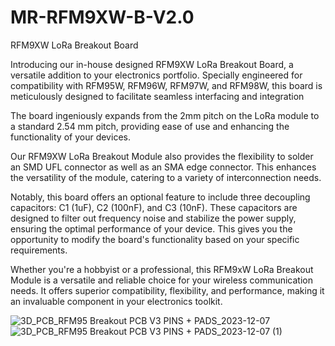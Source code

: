 # MR-RFM9XW-B-V2.0
RFM9XW LoRa Breakout Board

Introducing our in-house designed RFM9XW LoRa Breakout Board, a versatile addition to your electronics portfolio. Specially engineered for compatibility with RFM95W, RFM96W, RFM97W, and RFM98W, this board is meticulously designed to facilitate seamless interfacing and integration

The board ingeniously expands from the 2mm pitch on the LoRa module to a standard 2.54 mm pitch, providing ease of use and enhancing the functionality of your devices.

Our RFM9XW LoRa Breakout Module also provides the flexibility to solder an SMD UFL connector as well as an SMA edge connector. This enhances the versatility of the module, catering to a variety of interconnection needs.

Notably, this board offers an optional feature to include three decoupling capacitors: C1 (1uF), C2 (100nF), and C3 (10nF). These capacitors are designed to filter out frequency noise and stabilize the power supply, ensuring the optimal performance of your device. This gives you the opportunity to modify the board's functionality based on your specific requirements.

Whether you're a hobbyist or a professional, this RFM9xW LoRa Breakout Module is a versatile and reliable choice for your wireless communication needs. It offers superior compatibility, flexibility, and performance, making it an invaluable component in your electronics toolkit.

![3D_PCB_RFM95 Breakout PCB V3 PINS + PADS_2023-12-07](https://github.com/microrobotics/MR-RFM9XW-B-V2.0/assets/4562957/157cf019-cb5c-45fd-87f8-a1b65a3f3292)
![3D_PCB_RFM95 Breakout PCB V3 PINS + PADS_2023-12-07 (1)](https://github.com/microrobotics/MR-RFM9XW-B-V2.0/assets/4562957/dd8cc81b-9720-4238-8010-21f787a3bfd1)
